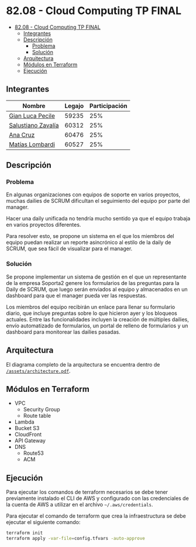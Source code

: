 # 82.08 - Cloud Computing TP FINAL

- [82.08 - Cloud Computing TP FINAL](#8208---cloud-computing-tp-final)
  - [Integrantes](#integrantes)
  - [Descripción](#descripción)
    - [Problema](#problema)
    - [Solución](#solución)
  - [Arquitectura](#arquitectura)
  - [Módulos en Terraform](#módulos-en-terraform)
  - [Ejecución](#ejecución)

## Integrantes

| Nombre | Legajo | Participación |
| ------ | ------ | ------------- |
| [Gian Luca Pecile](https://github.com/glpecile) | 59235 | 25% |
| [Salustiano Zavalía](https://github.com/szavalia) | 60312 | 25% |
| [Ana Cruz](https://github.com/anitacruz) | 60476 | 25% |
| [Matías Lombardi](https://github.com/matiaslombardi) | 60527 | 25% |


## Descripción

### Problema

En algunas organizaciones con equipos de soporte en varios proyectos, muchas dailies de SCRUM
dificultan el seguimiento del equipo por parte del manager.

Hacer una daily unificada no tendría mucho sentido ya que el equipo trabaja en varios proyectos diferentes.

Para resolver esto, se propone un sistema en el que los miembros del equipo puedan realizar un
reporte asincrónico al estilo de la daily de SCRUM, que sea fácil de visualizar para el manager.

### Solución

Se propone implementar un sistema de gestión en el que un representante de la empresa Soporta2
genere los formularios de las preguntas para la Daily de SCRUM, que luego serán enviados al equipo
y almacenados en un dashboard para que el manager pueda ver las respuestas.

Los miembros del equipo recibirán un enlace para llenar su formulario diario, que incluye preguntas sobre
lo que hicieron ayer y los bloqueos actuales. Entre las funcionalidades incluyen la creación de múltiples dailies,
envío automatizado de formularios, un portal de relleno de formularios y un dashboard para
monitorear las dailies pasadas.

## Arquitectura

El diagrama completo de la arquitectura se encuentra dentro de [`/assets/architecture.pdf`](/assets/architecture.pdf).

## Módulos en Terraform

- VPC
  - Security Group
  - Route table
- Lambda
- Bucket S3
- CloudFront
- API Gateway
- DNS
  - Route53
  - ACM

## Ejecución

Para ejecutar los comandos de terraform necesarios se debe tener previamente instalado el CLI de AWS y configurado con las credenciales de la cuenta de AWS a utilizar en el archivo `~/.aws/credentials`.

Para ejecutar el comando de terraform que crea la infraestructura se debe ejecutar el siguiente comando:

```bash
terraform init
terraform apply -var-file=config.tfvars -auto-approve 
```